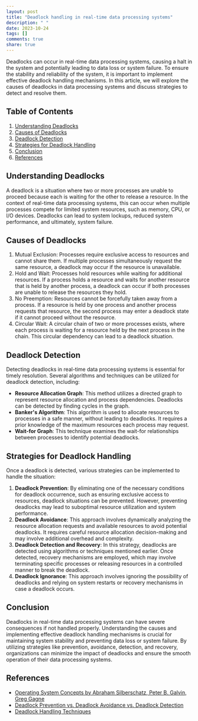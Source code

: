 ```yaml
---
layout: post
title: "Deadlock handling in real-time data processing systems"
description: " "
date: 2023-10-24
tags: []
comments: true
share: true
---
```


Deadlocks can occur in real-time data processing systems, causing a halt in the system and potentially leading to data loss or system failure. To ensure the stability and reliability of the system, it is important to implement effective deadlock handling mechanisms. In this article, we will explore the causes of deadlocks in data processing systems and discuss strategies to detect and resolve them.

## Table of Contents
1. [Understanding Deadlocks](#understanding-deadlocks)
2. [Causes of Deadlocks](#causes-of-deadlocks)
3. [Deadlock Detection](#deadlock-detection)
4. [Strategies for Deadlock Handling](#strategies-for-deadlock-handling)
5. [Conclusion](#conclusion)
6. [References](#references)

## Understanding Deadlocks
A deadlock is a situation where two or more processes are unable to proceed because each is waiting for the other to release a resource. In the context of real-time data processing systems, this can occur when multiple processes compete for limited system resources, such as memory, CPU, or I/O devices. Deadlocks can lead to system lockups, reduced system performance, and ultimately, system failure.

## Causes of Deadlocks
1. Mutual Exclusion: Processes require exclusive access to resources and cannot share them. If multiple processes simultaneously request the same resource, a deadlock may occur if the resource is unavailable.
2. Hold and Wait: Processes hold resources while waiting for additional resources. If a process holds a resource and waits for another resource that is held by another process, a deadlock can occur if both processes are unable to release the resources they hold.
3. No Preemption: Resources cannot be forcefully taken away from a process. If a resource is held by one process and another process requests that resource, the second process may enter a deadlock state if it cannot proceed without the resource.
4. Circular Wait: A circular chain of two or more processes exists, where each process is waiting for a resource held by the next process in the chain. This circular dependency can lead to a deadlock situation.

## Deadlock Detection
Detecting deadlocks in real-time data processing systems is essential for timely resolution. Several algorithms and techniques can be utilized for deadlock detection, including:

- **Resource Allocation Graph**: This method utilizes a directed graph to represent resource allocation and process dependencies. Deadlocks can be detected by finding cycles in the graph.
- **Banker's Algorithm**: This algorithm is used to allocate resources to processes in a safe manner, without leading to deadlocks. It requires a prior knowledge of the maximum resources each process may request.
- **Wait-for Graph**: This technique examines the wait-for relationships between processes to identify potential deadlocks.

## Strategies for Deadlock Handling
Once a deadlock is detected, various strategies can be implemented to handle the situation:

1. **Deadlock Prevention**: By eliminating one of the necessary conditions for deadlock occurrence, such as ensuring exclusive access to resources, deadlock situations can be prevented. However, preventing deadlocks may lead to suboptimal resource utilization and system performance.
2. **Deadlock Avoidance**: This approach involves dynamically analyzing the resource allocation requests and available resources to avoid potential deadlocks. It requires careful resource allocation decision-making and may involve additional overhead and complexity.
3. **Deadlock Detection and Recovery**: In this strategy, deadlocks are detected using algorithms or techniques mentioned earlier. Once detected, recovery mechanisms are employed, which may involve terminating specific processes or releasing resources in a controlled manner to break the deadlock.
4. **Deadlock Ignorance**: This approach involves ignoring the possibility of deadlocks and relying on system restarts or recovery mechanisms in case a deadlock occurs.

## Conclusion
Deadlocks in real-time data processing systems can have severe consequences if not handled properly. Understanding the causes and implementing effective deadlock handling mechanisms is crucial for maintaining system stability and preventing data loss or system failure. By utilizing strategies like prevention, avoidance, detection, and recovery, organizations can minimize the impact of deadlocks and ensure the smooth operation of their data processing systems.

## References
- [Operating System Concepts by Abraham Silberschatz, Peter B. Galvin, Greg Gagne](https://www.os-book.com/Operating-System-Concepts.html)
- [Deadlock Prevention vs. Deadlock Avoidance vs. Deadlock Detection](https://www.geeksforgeeks.org/deadlock-prevention-vs-deadlock-avoidance-vs-deadlock-detection/)
- [Deadlock Handling Techniques](https://www.javatpoint.com/deadlock-handling-techniques)
